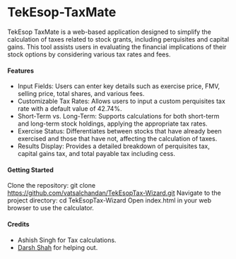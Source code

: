 # TekEsop-TaxMate
TekEsop TaxMate is a web-based application designed to simplify the calculation of taxes related to stock grants, including perquisites and capital gains. This tool assists users in evaluating the financial implications of their stock options by considering various tax rates and fees.

#### Features
- Input Fields: Users can enter key details such as exercise price, FMV, selling price, total shares, and various fees.
- Customizable Tax Rates: Allows users to input a custom perquisites tax rate with a default value of 42.74%.
- Short-Term vs. Long-Term: Supports calculations for both short-term and long-term stock holdings, applying the appropriate tax rates.
- Exercise Status: Differentiates between stocks that have already been exercised and those that have not, affecting the calculation of taxes.
- Results Display: Provides a detailed breakdown of perquisites tax, capital gains tax, and total payable tax including cess.

#### Getting Started
Clone the repository: git clone https://github.com/vatsalchandan/TekEsopTax-Wizard.git
Navigate to the project directory: cd TekEsopTax-Wizard
Open index.html in your web browser to use the calculator.


#### Credits
- Ashish Singh for Tax calculations.
- [Darsh Shah](https://github.com/iamdarshshah) for helping out.
